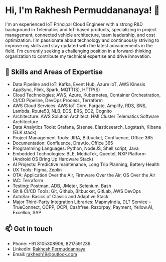 # Hi, I'm Rakhesh Permuddananaya! 👋

I'm an experienced IoT Principal Cloud Engineer with a strong R&D background in Telematics and IoT-based products, specializing in project management, connected vehicle architecture, team leadership, and cost optimization. I'm passionate about technology and continuously striving to improve my skills and stay updated with the latest advancements in the field. I'm currently seeking a challenging position in a forward-thinking organization to contribute my technical expertise and drive innovation.

## 🚀 Skills and Areas of Expertise

- Data Pipeline and IoT: Kafka, Event Hub, Azure IoT, AWS Kinesis AppSync, Flink, Spark, MQTT(S), HTTP(S)
- Cloud Technologies: AWS, Azure, Kubernetes, Container Orchestration, CI/CD Pipeline, DevOps Process, Terraform
- AWS Cloud Services: AWS IoT Core, Fargate, Amplify, RDS, SNS, Lambda, Route53, NLB, ECS, ERS, EC2, Cognito
- Architecture: AWS Solution Architect, HMI Cluster Telematics Software Architecture
- Data Analytics Tools: Grafana, Sisense, Elasticsearch, Logstash, Kibana (ELK stack)
- Project Management Tools: JIRA, Bitbucket, Confluence, Office 365
- Documentation: Confluence, Draw.io, Office 365
- Programming Languages: Python, NodeJS, Shell script, Java
- Embedded Technologies: BLE, MediaTek, Quectel, NXP Platform (Android OS Bring Up Hardware Stack)
- AI Projects: Predictive maintenance, Long Trip Planning, Battery Health
- UX Tools: Figma, Zeplin
- OTA: Application Over the Air, Firmware Over the Air, OS Over the Air
- IAC: Terraform
- Testing: Postman, ADB, JMeter, Selenium, Bash
- Git & CI/CD Tools: Git, Github, Bitbucket, GitLab, AWS DevOps
- AutoSar: Basics of Classic and Adaptive Stack
- Major Third-Party Integration Libraries: MapmyIndia, DLT Service – TrueConnect, OCPP, OCPI, Cashfree, Razorpay, Payment, Yellow.AI, Excellon, SAP

## 📫 Get in touch

- Phone: +91 8105308906, 8217591239
- LinkedIn: [Rakhesh Permuddannaya](https://www.linkedin.com/in/rakhesh-permuddannaya-85086493/)
- Email: [rakhesh19@outlook.com](mailto:rakhesh19@outlook.com)
